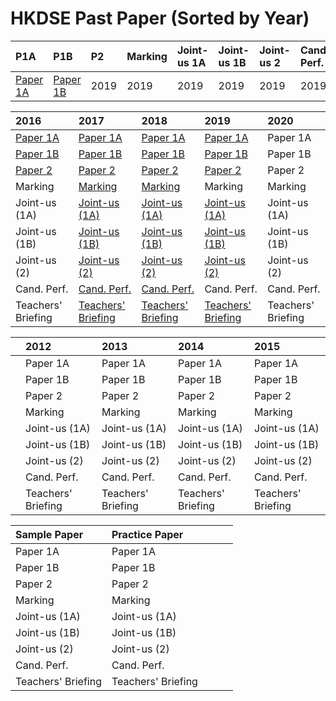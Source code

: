 # HKDSE Past Paper \(Sorted by Year\)

| P1A | P1B | P2 | Marking | Joint-us 1A | Joint-us 1B | Joint-us 2 | Cand. Perf. | Teacher's Briefing |
| :--- | :--- | :--- | :--- | :--- | :--- | :--- | :--- | :--- |
| [Paper 1A](https://drive.google.com/open?id=1s6sgxDpK02jgdY_dfPL-JEoHkklOqBmC) | [Paper 1B](https://drive.google.com/open?id=1gZhO0yOE_4s1skDlMvQ2QDLXcoTm6PnF) | 2019 | 2019 | 2019 | 2019 | 2019 | 2019 | 2019 |

| 2016 | 2017 | 2018 | 2019 | 2020 |
| :--- | :--- | :--- | :--- | :--- |
| [Paper 1A](https://drive.google.com/open?id=0B08G5K3LNAX6RV92Uzc4NGE1aE0) | [Paper 1A](https://drive.google.com/open?id=0B08G5K3LNAX6VzFYZEhMaGlSRFU) | [Paper 1A](https://drive.google.com/open?id=16rZUHZGUbVL5xZY3z2w_XP-QaU2FTmgI) | [Paper 1A](https://drive.google.com/open?id=1s6sgxDpK02jgdY_dfPL-JEoHkklOqBmC) | Paper 1A |
| [Paper 1B](https://drive.google.com/open?id=0B08G5K3LNAX6MHRNRG9EQ2hmSHM) | [Paper 1B](https://drive.google.com/open?id=0B08G5K3LNAX6UFJud1hUNno5UEE) | [Paper 1B](https://drive.google.com/open?id=1M_uCxuX7F3YsfOfAPe68liASnUGP1JkB) | [Paper 1B](https://drive.google.com/open?id=1gZhO0yOE_4s1skDlMvQ2QDLXcoTm6PnF) | Paper 1B |
| [Paper 2](https://drive.google.com/open?id=0B08G5K3LNAX6RzUxMlVST1RTeUE) | [Paper 2](https://drive.google.com/open?id=0B08G5K3LNAX6aXVrX1VIMVhuSlU) | [Paper 2](https://drive.google.com/open?id=18rqkzlJV3bRjBXcMIXlMDKFu6wgumaYm) | [Paper 2](https://drive.google.com/open?id=1Rc16Xw-BIJLHvlqv5a4jwNFH_NnDshN9) | Paper 2 |
| Marking | [Marking](https://drive.google.com/open?id=0B08G5K3LNAX6R1BNS1BHQjd0Mkk) | [Marking](https://drive.google.com/open?id=1MsfQ0sAQbKTpP_KimXvdakuct-oVnfap) | Marking | Marking |
| Joint-us \(1A\) | [Joint-us \(1A\)](https://drive.google.com/open?id=1aMUFWcjcOywhj0ONePum2bEpS-O6WYCm) | [Joint-us \(1A\)](https://drive.google.com/open?id=19Ipk6qHB6-qdpygeuAKlXdLTSA90Lilp) | [Joint-us \(1A\)](https://drive.google.com/open?id=1yj25XvsK7NLljXpGzccwgJvy9083Y87u) | Joint-us \(1A\) |
| Joint-us \(1B\) | [Joint-us \(1B\)](https://drive.google.com/open?id=1va6fpYddfu1klCXTqw5UsPqyEw3PLOUz) | [Joint-us \(1B\)](https://drive.google.com/open?id=19m8J3mFNYKBypt8zPRQ2WXgRPq574j48) | [Joint-us \(1B\)](https://drive.google.com/open?id=1XPgpRWPHyT-Id7DhCeoo-HFzE-sgZ9-o) | Joint-us \(1B\) |
| Joint-us \(2\) | [Joint-us \(2\)](https://drive.google.com/open?id=1Ybk8Dr3vcBAtfVxIvPOXixS81aH9NYyu) | [Joint-us \(2\)](https://drive.google.com/open?id=1qXPg0jrFULK_-hobDV2CqgLED3cpmbDr) | [Joint-us \(2\)](https://drive.google.com/open?id=1CR94zS2gjW40Ew8MCqD2n3FQ0p9B9pSR) | Joint-us \(2\) |
| Cand. Perf. | [Cand. Perf.](https://drive.google.com/open?id=0B08G5K3LNAX6R19JSmk2a1VrT0U) | [Cand. Perf.](https://drive.google.com/open?id=1GXTgnK36n_pEQAX7AWDBdS0UrjKgKt0F) | Cand. Perf. | Cand. Perf. |
| Teachers' Briefing | [Teachers' Briefing](https://drive.google.com/open?id=13XTfn8MT-ptoBpiYSlcqwv3pY__RUyf5) | [Teachers' Briefing](https://drive.google.com/open?id=14Ew4eFx1Lr4FA2ZNnwbp1JOT_VQfISSV) | [Teachers' Briefing](https://drive.google.com/open?id=17zFj8BTNBCGhgA0nRyd0L55VfNSCaAay) | Teachers' Briefing |

|  | 2012 | 2013 | 2014 | 2015 |
| :--- | :--- | :--- | :--- | :--- |
|  | Paper 1A | Paper 1A | Paper 1A | Paper 1A |
|  | Paper 1B | Paper 1B | Paper 1B | Paper 1B |
|  | Paper 2 | Paper 2 | Paper 2 | Paper 2 |
|  | Marking | Marking | Marking | Marking |
|  | Joint-us \(1A\) | Joint-us \(1A\) | Joint-us \(1A\) | Joint-us \(1A\) |
|  | Joint-us \(1B\) | Joint-us \(1B\) | Joint-us \(1B\) | Joint-us \(1B\) |
|  | Joint-us \(2\) | Joint-us \(2\) | Joint-us \(2\) | Joint-us \(2\) |
|  | Cand. Perf. | Cand. Perf. | Cand. Perf. | Cand. Perf. |
|  | Teachers' Briefing | Teachers' Briefing | Teachers' Briefing | Teachers' Briefing |

| Sample Paper | Practice Paper |  |  |  |
| :--- | :--- | :--- | :--- | :--- |
| Paper 1A | Paper 1A |  |  |  |
| Paper 1B | Paper 1B |  |  |  |
| Paper 2 | Paper 2 |  |  |  |
| Marking | Marking |  |  |  |
| Joint-us \(1A\) | Joint-us \(1A\) |  |  |  |
| Joint-us \(1B\) | Joint-us \(1B\) |  |  |  |
| Joint-us \(2\) | Joint-us \(2\) |  |  |  |
| Cand. Perf. | Cand. Perf. |  |  |  |
| Teachers' Briefing | Teachers' Briefing |  |  |  |

